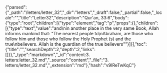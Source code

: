 {"parsed":{"_path":"/letters/letter_32","_dir":"letters","_draft":false,"_partial":false,"_locale":"","title":"Letter32","description":"Qur'an, 33:6","body":{"type":"root","children":[{"type":"element","tag":"p","props":{},"children":[{"type":"text","value":"and\nin another place in the very same Book, Allah informs mankind that: \"The nearest people to\nAbraham, are those who follow him and those who follow the Holy Prophet (s) and the true\nbelievers. Allah is the guardian of the true believers\""}]}],"toc":{"title":"","searchDepth":2,"depth":2,"links":[]}},"_type":"markdown","_id":"content:3. letters:letter_32.md","_source":"content","_file":"3. letters/letter_32.md","_extension":"md"},"hash":"v9lReTwKqC"}
